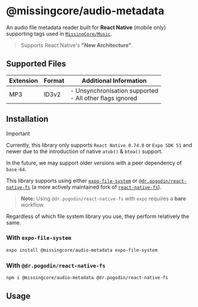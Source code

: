 # @missingcore/audio-metadata

An audio file metadata reader built for **React Native** (mobile only) supporting tags used in [`MissingCore/Music`](https://github.com/MissingCore/Music).

> Supports React Native's **"New Architecture"**.

## Supported Files

| Extension | Format | Additional Information                                      |
| --------- | ------ | ----------------------------------------------------------- |
| MP3       | ID3v2  | - Unsynchronisation supported<br/>- All other flags ignored |

## Installation

> [!IMPORTANT]  
> Currently, this library only supports `React Native 0.74.0` or `Expo SDK 51` and newer due to the introduction of native `atob()` & `btoa()` support.
>
> In the future, we may support older versions with a peer dependency of `base-64`.

This library supports using either [`expo-file-system`](https://docs.expo.dev/versions/latest/sdk/filesystem/) or [`@dr.pogodin/react-native-fs`](https://github.com/birdofpreyru/react-native-fs) (a more actively maintained fork of [`react-native-fs`](https://github.com/itinance/react-native-fs)).

> **Note:** Using `@dr.pogodin/react-native-fs` with `expo` requires a **bare** workflow.

Regardless of which file system library you use, they perform relatively the same.

### With `expo-file-system`

```sh
expo install @missingcore/audio-metadata expo-file-system
```

### With `@dr.pogodin/react-native-fs`

```sh
npm i @missingcore/audio-metadata @dr.pogodin/react-native-fs
```

## Usage
